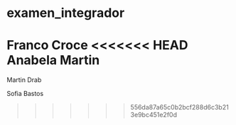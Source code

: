 # examen_integrador

Franco Croce
<<<<<<< HEAD
Anabela Martin
=======

Martin Drab

Sofia Bastos
>>>>>>> 556da87a65c0b2bcf288d6c3b213e9bc451e2f0d
